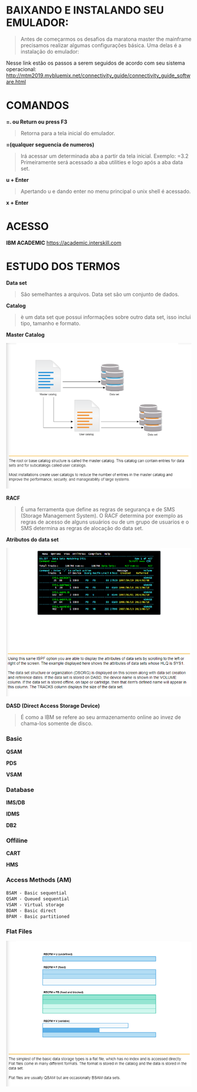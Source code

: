 # BAIXANDO E INSTALANDO SEU EMULADOR:
> Antes de começarmos os desafios da maratona master the mainframe precisamos realizar algumas configurações básica. Uma delas é a instalação do emulador:

Nesse link estão os passos a serem seguidos de acordo com seu sistema operacional:
http://mtm2019.mybluemix.net/connectivity_guide/connectivity_guide_software.html

# COMANDOS

**=. ou Return ou press F3**
> Retorna para a tela inicial do emulador.

**=(qualquer seguencia de numeros)**
> Irá acessar um determinada aba a partir da tela inicial. Exemplo: =3.2 Primeiramente será acessado a aba utilities e logo após a aba data set.

**u + Enter**
> Apertando u e dando enter no menu principal o unix shell é acessado.

**x + Enter**
> 


# ACESSO

**IBM ACADEMIC**
https://academic.interskill.com


# ESTUDO DOS TERMOS

**Data set**
> São semelhantes a arquivos. Data set são um conjunto de dados.

**Catalog**
> è um data set que possui informações sobre outro data set, isso inclui tipo, tamanho e formato.

**Master Catalog**

![Explicação sobre master catalog:](https://github.com/ThreeDP/MTM/blob/master/img/datamanagement/1.png)

**RACF**
> É uma ferramenta que define as regras de segurança e de SMS (Storage Management System). O RACF determina por exemplo as regras de acesso de alguns usuários ou de um grupo de usuarios e o SMS determina as regras de alocação do data set.

**Atributos do data set**

![Explicação sobre master catalog:](https://github.com/ThreeDP/MTM/blob/master/img/datamanagement/2.png)

**DASD (Direct Access Storage Device)**
> É como a IBM se refere ao seu armazenamento online ao invez de chama-los somente de disco.

### Basic

**QSAM**
>

**PDS**
>

**VSAM**
> 

### Database

**IMS/DB**
>

**IDMS**
>

**DB2**
>

### Offiline

**CART**
>

**HMS**
> 

### Access Methods (AM)

    BSAM - Basic sequential
    QSAM - Queued sequential
    VSAM - Virtual storage
    BDAM - Basic direct
    BPAM - Basic partitioned
    
    
### Flat Files

![Explicação sobre master catalog:](https://github.com/ThreeDP/MTM/blob/master/img/datamanagement/3.png)
